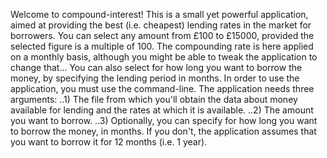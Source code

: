 Welcome to compound-interest! This is a small yet powerful application, aimed at providing the best (i.e. cheapest) lending rates 
in the market for borrowers. You can select any amount from £100 to £15000, provided the selected figure is a multiple of 100. 
The compounding rate is here applied on a monthly basis, although you might be able to tweak the application to change that... 
You can also select for how long you want to borrow the money, by specifying the lending period in months. 
In order to use the application, you must use the command-line. The application needs three arguments:
..1) The file from which you'll obtain the data about money available
for lending and the rates at which it is available.
..2) The amount you want to borrow.
..3) Optionally, you can specify for how long you want to borrow the
money, in months. If you don't, the application assumes that you 
want to borrow it for 12 months (i.e. 1 year). 
